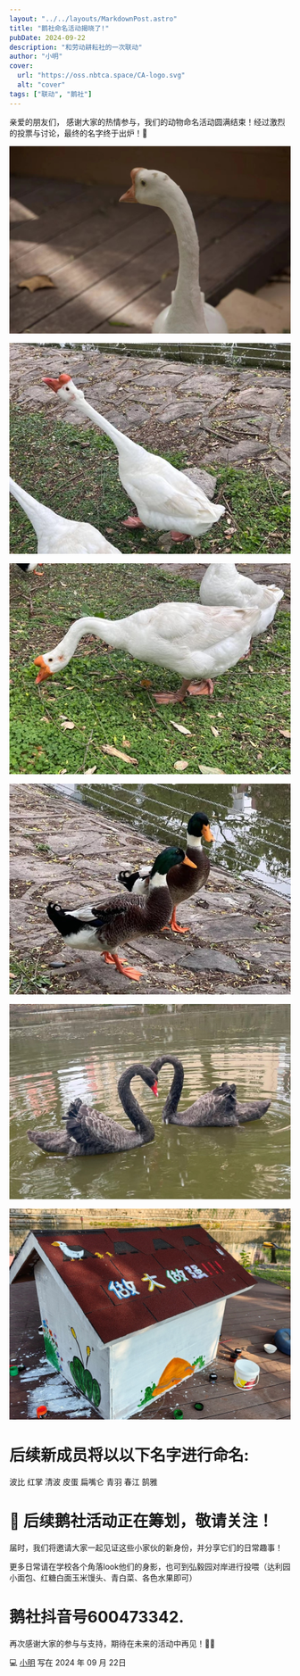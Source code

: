 ```yaml
---
layout: "../../layouts/MarkdownPost.astro"
title: "鹅社命名活动揭晓了!"
pubDate: 2024-09-22
description: "和劳动耕耘社的一次联动"
author: "小明"
cover:
  url: "https://oss.nbtca.space/CA-logo.svg"
  alt: "cover"
tags: ["联动", "鹅社"]
---
```


亲爱的朋友们，
感谢大家的热情参与，我们的动物命名活动圆满结束！经过激烈的投票与讨论，最终的名字终于出炉！🎉

![宇智波斑（头有大斑）](./_assets/duck/yuzhiboban.jpg)

![龙傲天（一撮顶毛尽显头角峥嵘，一马当先颇具首领风范）](./_assets/duck/longaotian.jpg)

![理响（理响理响，叫得最响，御用花名宁宁）](./_assets/duck/lixiang.jpg)

![左蓝瘦右香菇（蓝瘦香菇，炖碗鸭汤）](./_assets/duck/lanshouxianggu.jpg)

![左尊嘟右假嘟（尊嘟假嘟，我们有黑天鹅）](./_assets/duck/zundujiadu.jpg)

![幼鹅院（谁还不是个孩子呢，别欺负小鹅）](./_assets/duck/youeryuan.jpg)

# 后续新成员将以以下名字进行命名:

波比 红掌 清波 皮蛋 扁嘴仑 青羽 春江 鹄雅

# 📸 后续鹅社活动正在筹划，敬请关注！

届时，我们将邀请大家一起见证这些小家伙的新身份，并分享它们的日常趣事！

更多日常请在学校各个角落look他们的身影，也可到弘毅园对岸进行投喂（达利园小面包、红糖白面玉米馒头、青白菜、各色水果即可）

# 鹅社抖音号600473342.

再次感谢大家的参与与支持，期待在未来的活动中再见！🐾💕

💻 [小明](https://m1ng.space/) 写在 2024 年 09 月 22日
